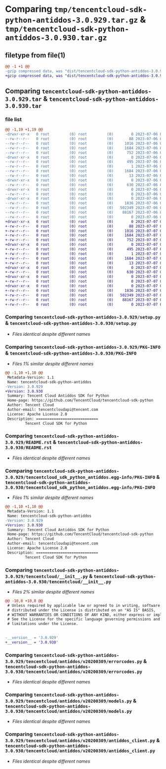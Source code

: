 # Comparing `tmp/tencentcloud-sdk-python-antiddos-3.0.929.tar.gz` & `tmp/tencentcloud-sdk-python-antiddos-3.0.930.tar.gz`

## filetype from file(1)

```diff
@@ -1 +1 @@
-gzip compressed data, was "dist/tencentcloud-sdk-python-antiddos-3.0.929.tar", last modified: Thu Jul  6 00:17:13 2023, max compression
+gzip compressed data, was "dist/tencentcloud-sdk-python-antiddos-3.0.930.tar", last modified: Fri Jul  7 00:15:41 2023, max compression
```

## Comparing `tencentcloud-sdk-python-antiddos-3.0.929.tar` & `tencentcloud-sdk-python-antiddos-3.0.930.tar`

### file list

```diff
@@ -1,19 +1,19 @@
-drwxr-xr-x   0 root         (0) root         (0)        0 2023-07-06 00:17:13.000000 tencentcloud-sdk-python-antiddos-3.0.929/
--rw-r--r--   0 root         (0) root         (0)       88 2023-07-06 00:17:13.000000 tencentcloud-sdk-python-antiddos-3.0.929/setup.cfg
--rw-r--r--   0 root         (0) root         (0)     1016 2023-07-06 00:17:13.000000 tencentcloud-sdk-python-antiddos-3.0.929/setup.py
--rw-r--r--   0 root         (0) root         (0)     1684 2023-07-06 00:17:13.000000 tencentcloud-sdk-python-antiddos-3.0.929/PKG-INFO
--rw-r--r--   0 root         (0) root         (0)      752 2023-07-06 00:17:13.000000 tencentcloud-sdk-python-antiddos-3.0.929/README.rst
-drwxr-xr-x   0 root         (0) root         (0)        0 2023-07-06 00:17:13.000000 tencentcloud-sdk-python-antiddos-3.0.929/tencentcloud_sdk_python_antiddos.egg-info/
--rw-r--r--   0 root         (0) root         (0)      495 2023-07-06 00:17:13.000000 tencentcloud-sdk-python-antiddos-3.0.929/tencentcloud_sdk_python_antiddos.egg-info/SOURCES.txt
--rw-r--r--   0 root         (0) root         (0)        1 2023-07-06 00:17:13.000000 tencentcloud-sdk-python-antiddos-3.0.929/tencentcloud_sdk_python_antiddos.egg-info/dependency_links.txt
--rw-r--r--   0 root         (0) root         (0)     1684 2023-07-06 00:17:13.000000 tencentcloud-sdk-python-antiddos-3.0.929/tencentcloud_sdk_python_antiddos.egg-info/PKG-INFO
--rw-r--r--   0 root         (0) root         (0)       13 2023-07-06 00:17:13.000000 tencentcloud-sdk-python-antiddos-3.0.929/tencentcloud_sdk_python_antiddos.egg-info/top_level.txt
-drwxr-xr-x   0 root         (0) root         (0)        0 2023-07-06 00:17:13.000000 tencentcloud-sdk-python-antiddos-3.0.929/tencentcloud/
--rw-r--r--   0 root         (0) root         (0)      630 2023-07-06 00:17:13.000000 tencentcloud-sdk-python-antiddos-3.0.929/tencentcloud/__init__.py
-drwxr-xr-x   0 root         (0) root         (0)        0 2023-07-06 00:17:13.000000 tencentcloud-sdk-python-antiddos-3.0.929/tencentcloud/antiddos/
--rw-r--r--   0 root         (0) root         (0)        0 2023-07-06 00:17:13.000000 tencentcloud-sdk-python-antiddos-3.0.929/tencentcloud/antiddos/__init__.py
-drwxr-xr-x   0 root         (0) root         (0)        0 2023-07-06 00:17:13.000000 tencentcloud-sdk-python-antiddos-3.0.929/tencentcloud/antiddos/v20200309/
--rw-r--r--   0 root         (0) root         (0)     1836 2023-07-06 00:17:13.000000 tencentcloud-sdk-python-antiddos-3.0.929/tencentcloud/antiddos/v20200309/errorcodes.py
--rw-r--r--   0 root         (0) root         (0)   502349 2023-07-06 00:17:13.000000 tencentcloud-sdk-python-antiddos-3.0.929/tencentcloud/antiddos/v20200309/models.py
--rw-r--r--   0 root         (0) root         (0)    88167 2023-07-06 00:17:13.000000 tencentcloud-sdk-python-antiddos-3.0.929/tencentcloud/antiddos/v20200309/antiddos_client.py
--rw-r--r--   0 root         (0) root         (0)        0 2023-07-06 00:17:13.000000 tencentcloud-sdk-python-antiddos-3.0.929/tencentcloud/antiddos/v20200309/__init__.py
+drwxr-xr-x   0 root         (0) root         (0)        0 2023-07-07 00:15:41.000000 tencentcloud-sdk-python-antiddos-3.0.930/
+-rw-r--r--   0 root         (0) root         (0)       88 2023-07-07 00:15:41.000000 tencentcloud-sdk-python-antiddos-3.0.930/setup.cfg
+-rw-r--r--   0 root         (0) root         (0)     1016 2023-07-07 00:15:41.000000 tencentcloud-sdk-python-antiddos-3.0.930/setup.py
+-rw-r--r--   0 root         (0) root         (0)     1684 2023-07-07 00:15:41.000000 tencentcloud-sdk-python-antiddos-3.0.930/PKG-INFO
+-rw-r--r--   0 root         (0) root         (0)      752 2023-07-07 00:15:41.000000 tencentcloud-sdk-python-antiddos-3.0.930/README.rst
+drwxr-xr-x   0 root         (0) root         (0)        0 2023-07-07 00:15:41.000000 tencentcloud-sdk-python-antiddos-3.0.930/tencentcloud_sdk_python_antiddos.egg-info/
+-rw-r--r--   0 root         (0) root         (0)      495 2023-07-07 00:15:41.000000 tencentcloud-sdk-python-antiddos-3.0.930/tencentcloud_sdk_python_antiddos.egg-info/SOURCES.txt
+-rw-r--r--   0 root         (0) root         (0)        1 2023-07-07 00:15:41.000000 tencentcloud-sdk-python-antiddos-3.0.930/tencentcloud_sdk_python_antiddos.egg-info/dependency_links.txt
+-rw-r--r--   0 root         (0) root         (0)     1684 2023-07-07 00:15:41.000000 tencentcloud-sdk-python-antiddos-3.0.930/tencentcloud_sdk_python_antiddos.egg-info/PKG-INFO
+-rw-r--r--   0 root         (0) root         (0)       13 2023-07-07 00:15:41.000000 tencentcloud-sdk-python-antiddos-3.0.930/tencentcloud_sdk_python_antiddos.egg-info/top_level.txt
+drwxr-xr-x   0 root         (0) root         (0)        0 2023-07-07 00:15:41.000000 tencentcloud-sdk-python-antiddos-3.0.930/tencentcloud/
+-rw-r--r--   0 root         (0) root         (0)      630 2023-07-07 00:15:41.000000 tencentcloud-sdk-python-antiddos-3.0.930/tencentcloud/__init__.py
+drwxr-xr-x   0 root         (0) root         (0)        0 2023-07-07 00:15:41.000000 tencentcloud-sdk-python-antiddos-3.0.930/tencentcloud/antiddos/
+-rw-r--r--   0 root         (0) root         (0)        0 2023-07-07 00:15:41.000000 tencentcloud-sdk-python-antiddos-3.0.930/tencentcloud/antiddos/__init__.py
+drwxr-xr-x   0 root         (0) root         (0)        0 2023-07-07 00:15:41.000000 tencentcloud-sdk-python-antiddos-3.0.930/tencentcloud/antiddos/v20200309/
+-rw-r--r--   0 root         (0) root         (0)     1836 2023-07-07 00:15:41.000000 tencentcloud-sdk-python-antiddos-3.0.930/tencentcloud/antiddos/v20200309/errorcodes.py
+-rw-r--r--   0 root         (0) root         (0)   502349 2023-07-07 00:15:41.000000 tencentcloud-sdk-python-antiddos-3.0.930/tencentcloud/antiddos/v20200309/models.py
+-rw-r--r--   0 root         (0) root         (0)    88167 2023-07-07 00:15:41.000000 tencentcloud-sdk-python-antiddos-3.0.930/tencentcloud/antiddos/v20200309/antiddos_client.py
+-rw-r--r--   0 root         (0) root         (0)        0 2023-07-07 00:15:41.000000 tencentcloud-sdk-python-antiddos-3.0.930/tencentcloud/antiddos/v20200309/__init__.py
```

### Comparing `tencentcloud-sdk-python-antiddos-3.0.929/setup.py` & `tencentcloud-sdk-python-antiddos-3.0.930/setup.py`

 * *Files identical despite different names*

### Comparing `tencentcloud-sdk-python-antiddos-3.0.929/PKG-INFO` & `tencentcloud-sdk-python-antiddos-3.0.930/PKG-INFO`

 * *Files 1% similar despite different names*

```diff
@@ -1,10 +1,10 @@
 Metadata-Version: 1.1
 Name: tencentcloud-sdk-python-antiddos
-Version: 3.0.929
+Version: 3.0.930
 Summary: Tencent Cloud Antiddos SDK for Python
 Home-page: https://github.com/TencentCloud/tencentcloud-sdk-python
 Author: Tencent Cloud
 Author-email: tencentcloudapi@tencent.com
 License: Apache License 2.0
 Description: ============================
         Tencent Cloud SDK for Python
```

### Comparing `tencentcloud-sdk-python-antiddos-3.0.929/README.rst` & `tencentcloud-sdk-python-antiddos-3.0.930/README.rst`

 * *Files identical despite different names*

### Comparing `tencentcloud-sdk-python-antiddos-3.0.929/tencentcloud_sdk_python_antiddos.egg-info/PKG-INFO` & `tencentcloud-sdk-python-antiddos-3.0.930/tencentcloud_sdk_python_antiddos.egg-info/PKG-INFO`

 * *Files 1% similar despite different names*

```diff
@@ -1,10 +1,10 @@
 Metadata-Version: 1.1
 Name: tencentcloud-sdk-python-antiddos
-Version: 3.0.929
+Version: 3.0.930
 Summary: Tencent Cloud Antiddos SDK for Python
 Home-page: https://github.com/TencentCloud/tencentcloud-sdk-python
 Author: Tencent Cloud
 Author-email: tencentcloudapi@tencent.com
 License: Apache License 2.0
 Description: ============================
         Tencent Cloud SDK for Python
```

### Comparing `tencentcloud-sdk-python-antiddos-3.0.929/tencentcloud/__init__.py` & `tencentcloud-sdk-python-antiddos-3.0.930/tencentcloud/__init__.py`

 * *Files 2% similar despite different names*

```diff
@@ -10,8 +10,8 @@
 # Unless required by applicable law or agreed to in writing, software
 # distributed under the License is distributed on an "AS IS" BASIS,
 # WITHOUT WARRANTIES OR CONDITIONS OF ANY KIND, either express or implied.
 # See the License for the specific language governing permissions and
 # limitations under the License.
 
 
-__version__ = '3.0.929'
+__version__ = '3.0.930'
```

### Comparing `tencentcloud-sdk-python-antiddos-3.0.929/tencentcloud/antiddos/v20200309/errorcodes.py` & `tencentcloud-sdk-python-antiddos-3.0.930/tencentcloud/antiddos/v20200309/errorcodes.py`

 * *Files identical despite different names*

### Comparing `tencentcloud-sdk-python-antiddos-3.0.929/tencentcloud/antiddos/v20200309/models.py` & `tencentcloud-sdk-python-antiddos-3.0.930/tencentcloud/antiddos/v20200309/models.py`

 * *Files identical despite different names*

### Comparing `tencentcloud-sdk-python-antiddos-3.0.929/tencentcloud/antiddos/v20200309/antiddos_client.py` & `tencentcloud-sdk-python-antiddos-3.0.930/tencentcloud/antiddos/v20200309/antiddos_client.py`

 * *Files identical despite different names*

